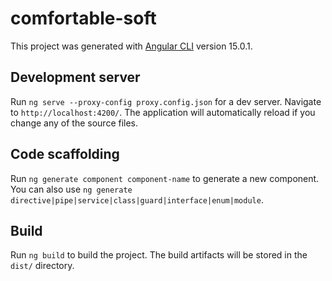 # comfortable-soft

This project was generated with [Angular CLI](https://github.com/angular/angular-cli) version 15.0.1.

## Development server

Run `ng serve --proxy-config proxy.config.json` for a dev server. Navigate to `http://localhost:4200/`. The application will automatically reload if you change any of the source files.

## Code scaffolding

Run `ng generate component component-name` to generate a new component. You can also use `ng generate directive|pipe|service|class|guard|interface|enum|module`.

## Build

Run `ng build` to build the project. The build artifacts will be stored in the `dist/` directory.

